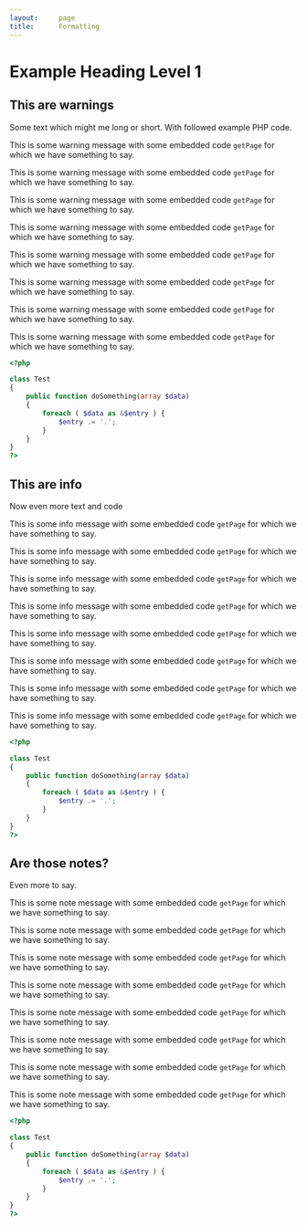 ```yaml
---
layout:     page
title:      Formatting
---
```


# Example Heading Level 1
## This are warnings

Some text which might me long or short. With followed example PHP code.

<p class="warning round">
    This is some warning message with some embedded code <code>getPage</code> for which we have something to say.
</p>

<p class="warning">
    This is some warning message with some embedded code <code>getPage</code> for which we have something to say.
</p>

<p class="warning round pastel">
    This is some warning message with some embedded code <code>getPage</code> for which we have something to say.
</p>

<p class="warning pastel">
    This is some warning message with some embedded code <code>getPage</code> for which we have something to say.
</p>

<p class="warning round pastel border">
    This is some warning message with some embedded code <code>getPage</code> for which we have something to say.
</p>

<p class="warning pastel border">
    This is some warning message with some embedded code <code>getPage</code> for which we have something to say.
</p>

<p class="warning round pastel border icon-black">
    This is some warning message with some embedded code <code>getPage</code> for which we have something to say.
</p>

<p class="warning pastel border icon-black">
    This is some warning message with some embedded code <code>getPage</code> for which we have something to say.
</p>

```php
<?php

class Test
{
	public function doSomething(array $data)
	{
		foreach ( $data as &$entry ) {
			$entry .= '.';
		}
	}
}
?>
```

## This are info

Now even more text and code

<p class="info round">
    This is some info message with some embedded code <code>getPage</code> for which we have something to say.
</p>

<p class="info">
    This is some info message with some embedded code <code>getPage</code> for which we have something to say.
</p>

<p class="info round pastel">
    This is some info message with some embedded code <code>getPage</code> for which we have something to say.
</p>

<p class="info pastel">
    This is some info message with some embedded code <code>getPage</code> for which we have something to say.
</p>

<p class="info round pastel border">
    This is some info message with some embedded code <code>getPage</code> for which we have something to say.
</p>

<p class="info pastel border">
    This is some info message with some embedded code <code>getPage</code> for which we have something to say.
</p>

<p class="info round pastel border icon-black">
    This is some info message with some embedded code <code>getPage</code> for which we have something to say.
</p>

<p class="info pastel border icon-black">
    This is some info message with some embedded code <code>getPage</code> for which we have something to say.
</p>

```php
<?php

class Test
{
	public function doSomething(array $data)
	{
		foreach ( $data as &$entry ) {
			$entry .= '.';
		}
	}
}
?>
```

## Are those notes?

Even more to say.

<p class="note round">
    This is some note message with some embedded code <code>getPage</code> for which we have something to say.
</p>

<p class="note">
    This is some note message with some embedded code <code>getPage</code> for which we have something to say.
</p>

<p class="note round pastel">
    This is some note message with some embedded code <code>getPage</code> for which we have something to say.
</p>

<p class="note pastel">
    This is some note message with some embedded code <code>getPage</code> for which we have something to say.
</p>

<p class="note round pastel border">
    This is some note message with some embedded code <code>getPage</code> for which we have something to say.
</p>

<p class="note pastel border">
    This is some note message with some embedded code <code>getPage</code> for which we have something to say.
</p>

<p class="note round pastel border version2 icon-black">
    This is some note message with some embedded code <code>getPage</code> for which we have something to say.
</p>

<p class="note pastel border version2 icon-black">
    This is some note message with some embedded code <code>getPage</code> for which we have something to say.
</p>

```php
<?php

class Test
{
	public function doSomething(array $data)
	{
		foreach ( $data as &$entry ) {
			$entry .= '.';
		}
	}
}
?>
```

